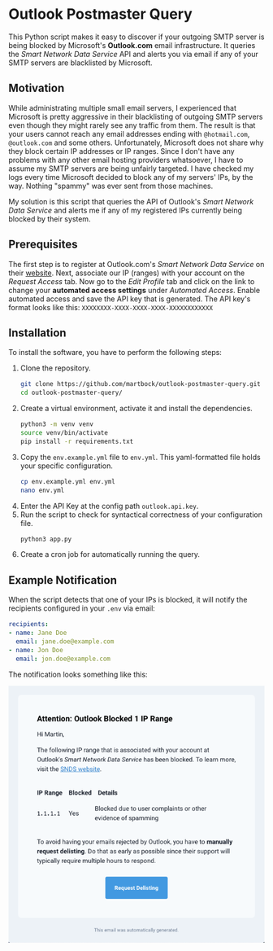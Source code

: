 # Outlook Postmaster Query

This Python script makes it easy to discover if your outgoing SMTP server is being blocked by Microsoft's 
**Outlook.com** email infrastructure. It queries the _Smart Network Data Service_ API and alerts you via email if
any of your SMTP servers are blacklisted by Microsoft.

## Motivation

While administrating multiple small email servers, I experienced that Microsoft is pretty aggressive in their 
blacklisting of outgoing SMTP servers even though they might rarely see any traffic from them. The result is that
your users cannot reach any email addresses ending with `@hotmail.com`, `@outlook.com` and some others. Unfortunately,
Microsoft does not share why they block certain IP addresses or IP ranges. Since I don't have any problems with any
other email hosting providers whatsoever, I have to assume my SMTP servers are being unfairly targeted. I have checked
my logs every time Microsoft decided to block any of my servers' IPs, by the way. Nothing "spammy" was ever sent from
those machines.

My solution is this script that queries the API of Outlook's _Smart Network Data Service_ and alerts me if any of my
registered IPs currently being blocked by their system.

## Prerequisites

The first step is to register at Outlook.com's _Smart Network Data Service_ on their 
[website](https://sendersupport.olc.protection.outlook.com/snds/). Next, associate our IP (ranges) with your account on
the _Request Access_ tab. Now go to the _Edit Profile_ tab and click on the link to change your 
**automated access settings** under _Automated Access_. Enable automated access and save the API key that is generated.
The API key's format looks like this: `XXXXXXXX-XXXX-XXXX-XXXX-XXXXXXXXXXXX`

## Installation

To install the software, you have to perform the following steps:

1. Clone the repository.
    ```bash
    git clone https://github.com/martbock/outlook-postmaster-query.git
    cd outlook-postmaster-query/
    ```
2. Create a virtual environment, activate it and install the dependencies.
    ```bash
    python3 -m venv venv
    source venv/bin/activate
    pip install -r requirements.txt
    ```
3. Copy the `env.example.yml` file to `env.yml`. This yaml-formatted file holds your specific configuration.
    ```bash
    cp env.example.yml env.yml
    nano env.yml
    ```
4. Enter the API Key at the config path `outlook.api.key`.
5. Run the script to check for syntactical correctness of your configuration file.
    ```bash
    python3 app.py
    ```
6. Create a cron job for automatically running the query.

## Example Notification

When the script detects that one of your IPs is blocked, it will notify the recipients configured in your `.env` via email:

```yaml
recipients:
- name: Jane Doe
  email: jane.doe@example.com
- name: Jon Doe
  email: jon.doe@example.com
```

The notification looks something like this:

![Screenshot](screenshot.png)